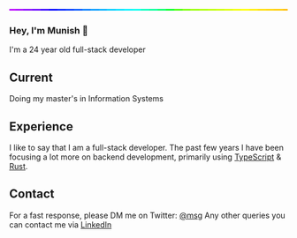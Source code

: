 <img style="width:100%;height:3px;" src="./bar.gif" />

### Hey, I'm Munish 👋

I'm a 24 year old full-stack developer
## Current
Doing my master's in Information Systems
## Experience
I like to say that I am a full-stack developer. The past few years I have been focusing a lot more on backend development, primarily using [TypeScript](https://www.typescriptlang.org/) & [Rust](https://www.rust-lang.org/).
## Contact
For a fast response, please DM me on Twitter: [@msg](https://twitter.com/direct_messages/create/munishmummadi) 
Any other queries you can contact me via [LinkedIn](https://www.linkedin.com/in/munishmummadi) 
